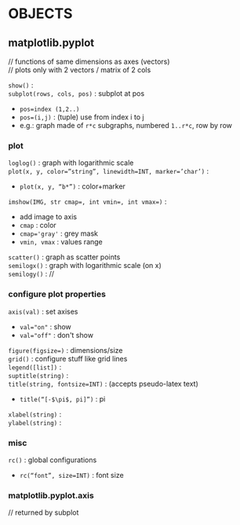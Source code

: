 # OBJECTS  
  
## matplotlib.pyplot  
// functions of same dimensions as axes (vectors)  
// plots only with 2 vectors / matrix of 2 cols  

`show()` :  
`subplot(rows, cols, pos)` : subplot at pos  
*	`pos=index (1,2..)`  
*	`pos=(i,j)` : (tuple) use from index i to j  
*	e.g.: graph made of `r*c` subgraphs, numbered `1..r*c`, row by row  

### plot

`loglog()` : graph with logarithmic scale  
`plot(x, y, color=”string”, linewidth=INT, marker=’char’)` :  
*	`plot(x, y, “b*”)` : color+marker  

`imshow(IMG, str cmap=, int vmin=, int vmax=)` :  
*	add image to axis  
*	`cmap` : color  
*	`cmap='gray'` : grey mask
*	`vmin, vmax` : values range

`scatter()` : graph as scatter points  
`semilogx()` : graph with logarithmic scale (on x)  
`semilogy()` : //  

### configure plot properties

`axis(val)` : set axises
*	`val="on"` : show
*	`val="off"` : don't show

`figure(figsize=)` : dimensions/size  
`grid()` : configure stuff like grid lines  
`legend([list])` :  
`suptitle(string)` :  
`title(string, fontsize=INT)` : (accepts pseudo-latex text)  
*	`title(“[-$\pi$, pi]”)` : pi  

`xlabel(string)` :  
`ylabel(string)` :  

### misc

`rc()` : global configurations  
*	`rc(“font”, size=INT)` : font size  
  
### matplotlib.pyplot.axis
// returned by subplot


